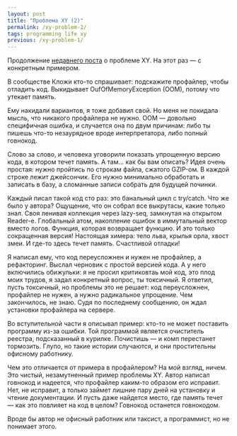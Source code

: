 ```yaml
---
layout: post
title: "Проблема XY (2)"
permalink: /xy-problem-2/
tags: programming life xy
previous: /xy-problem-1/
---
```


Продолжение [недавнего поста](/xy-problem-1/) о проблеме XY. На этот раз — с
конкретным примером.

В сообществе Кложи кто-то спрашивает: подскажите профайлер, чтобы отладить
код. Выкидывает OufOfMemoryException (OOM), потому что утекает память.

Ему накидали вариантов, я тоже добавил свой. Но меня не покидала мысль, что
никакого профайлера не нужно. OOM — довольно специфичная ошибка, и случается она
по двум причинам: либо ты пишешь что-то незаурядное вроде интерпретатора, либо
полный говнокод.

Слово за слово, и человека уговорили показать упрощенную версию кода, в котором
течет память. А там... как бы вам описать? Идея очень простая: нужно пройтись по
строкам файла, сжатого GZIP-ом. В каждой строке лежит джейсончик. Его нужно
минимально обработать и записать в базу, а сломанные записи собрать для будущей
починки.

Каждый писал такой код сто раз: это банальный цикл с try/catch. Что же было у
автора? Ощущение, что он собрал все выкрутасы, какие только знал. Своя ленивая
коллекция через lazy-seq, замкнутая на открытом Reader-e. Глобальный атом,
накопление ошибок в иммутальный вектор вместо логов. Функция, которая возвращает
функцию. И это только сокращенная версия! Настоящая химера: тело льва, крылья
орла, хвост змеи. И где-то здесь течет память. Счастливой отладки!

Я написал ему, что код переусложнен и нужен не профайлер, а рефакторинг. Выслал
черновик с простой версией кода. А у него включились обижульки: я не просил
критиковтаь мой код, это плод моих трудов, я задал конкретный вопрос, ты
токсичный. Я ответил, пусть токсичный, но проблемы это не решает: код
переусложнен, профайлер не нужен, а нужно радикальное упрощение. Чем
закончилось, не знаю. Судя по последнему сообщению, он ждал установки профайлера
на сервере.

Во вступительной части я описывал пример: кто-то не может поставить программу
из-за ошибки. Той программой является очиститель реестра, подсказанный в
курилке. Почистишь — и комп перестанет тормозить. Глупо, но такие истории
случаются, и они простительны офисному работнику.

Чем это отличается от примера в профайлером? На мой взгляд, ничем. Это чистый,
незамутненный пример проблемы XY. Автор написал говнокод и надеется, что
профайлер каким-то образом его исправит. Нет, не исправит, а только займет
лишние пару дней на установку и чтение документации. И пусть даже найдется
место, где память течет — как это повлияет на код в целом? Говнокод останется
говнокодом.

Вроде бы автор не офисный работник или таксист, а программист, но не понимает
этого.

